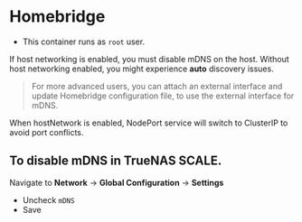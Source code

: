 # Homebridge

- This container runs as `root` user.

If host networking is enabled, you must disable mDNS on the host.
Without host networking enabled, you might experience **auto** discovery issues.

> For more advanced users, you can attach an external interface and update Homebridge
> configuration file, to use the external interface for mDNS.

When hostNetwork is enabled, NodePort service will switch to ClusterIP to avoid port conflicts.

## To disable mDNS in TrueNAS SCALE.

Navigate to **Network** -> **Global Configuration** -> **Settings**

- Uncheck `mDNS`
- Save
